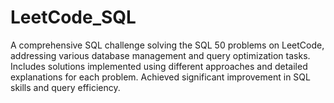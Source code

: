 # LeetCode_SQL
A comprehensive SQL challenge solving the SQL 50 problems on LeetCode, addressing various database management and query optimization tasks. Includes solutions implemented using different approaches and detailed explanations for each problem. Achieved significant improvement in SQL skills and query efficiency.
